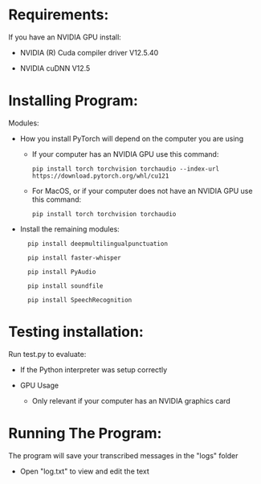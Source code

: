 # Requirements:

If you have an NVIDIA GPU install:

- NVIDIA (R) Cuda compiler driver V12.5.40

- NVIDIA cuDNN V12.5

# Installing Program:

Modules:

- How you install PyTorch will depend on the computer you are using
  - If your computer has an NVIDIA GPU use this command:
        
        pip install torch torchvision torchaudio --index-url https://download.pytorch.org/whl/cu121
  
  - For MacOS, or if your computer does not have an NVIDIA GPU use this command:
        
        pip install torch torchvision torchaudio

- Install the remaining modules:

        pip install deepmultilingualpunctuation
    
        pip install faster-whisper
    
        pip install PyAudio
    
        pip install soundfile
    
        pip install SpeechRecognition

# Testing installation:

Run test.py to evaluate:

- If the Python interpreter was setup correctly

- GPU Usage

    - Only relevant if your computer has an NVIDIA graphics card

# Running The Program:

The program will save your transcribed messages in the "logs" folder

- Open "log.txt" to view and edit the text
